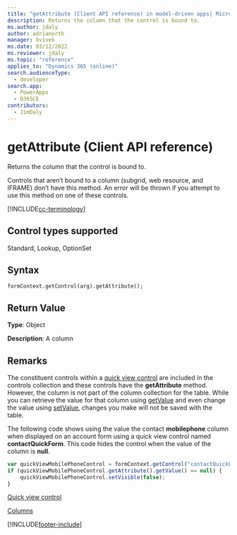 ```yaml
---
title: "getAttribute (Client API reference) in model-driven apps| MicrosoftDocs"
description: Returns the column that the control is bound to.
ms.author: jdaly
author: adrianorth
manager: kvivek
ms.date: 03/12/2022
ms.reviewer: jdaly
ms.topic: "reference"
applies_to: "Dynamics 365 (online)"
search.audienceType: 
  - developer
search.app: 
  - PowerApps
  - D365CE
contributors:
  - JimDaly
---
```

# getAttribute (Client API reference)

Returns the column that the control is bound to.

Controls that aren’t bound to a column (subgrid, web resource, and IFRAME) don’t have this method. An error will be thrown if you attempt to use this method on one of these controls. 

[!INCLUDE[cc-terminology](../../../../data-platform/includes/cc-terminology.md)]

## Control types supported

Standard, Lookup, OptionSet

## Syntax

`formContext.getControl(arg).getAttribute();`

## Return Value

**Type**: Object

**Description**: A column

## Remarks

The constituent controls within a [quick view control](../formContext-ui-quickForms.md) are included in the controls collection and these controls have the **getAttribute** method. However, the column is not part of the column collection for the table. While you can retrieve the value for that column using [getValue](../attributes/getValue.md) and even change the value using [setValue](../attributes/setValue.md), changes you make will not be saved with the table.
 
The following code shows using the value the contact **mobilephone** column when displayed on an account form using a quick view control named **contactQuickForm**. This code hides the control when the value of the column is **null**.

```JavaScript
var quickViewMobilePhoneControl = formContext.getControl("contactQuickForm_contactQuickForm_contact_mobilephone");
if (quickViewMobilePhoneControl.getAttribute().getValue() == null) {
    quickViewMobilePhoneControl.setVisible(false);
}
```


[Quick view control](../formContext-ui-quickForms.md)

[Columns](../attributes.md)




[!INCLUDE[footer-include](../../../../../includes/footer-banner.md)]